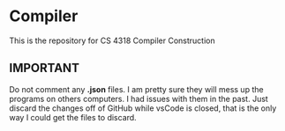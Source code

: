 # Compiler

This is the repository for CS 4318 Compiler Construction

## **IMPORTANT**

Do not comment any **.json** files. I am pretty sure they will mess up the programs on others computers. I had issues with them in the past. Just discard the changes off of GitHub while vsCode is closed, that is the only way I could get the files to discard.
